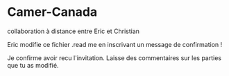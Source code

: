 # Camer-Canada
collaboration à distance entre Eric et Christian

Eric modifie ce fichier .read me en inscrivant un message de confirmation !


Je confirme avoir recu l'invitation. 
Laisse des commentaires sur les parties que tu as modifié.

